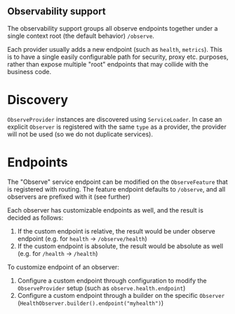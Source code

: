 Observability support
----

The observability support groups all observe endpoints together under a single context root (the default behavior) `/observe`.

Each provider usually adds a new endpoint (such as `health`, `metrics`).
This is to have a single easily configurable path for security, proxy etc. purposes, rather than expose multiple "root" endpoints
that may collide with the business code.

# Discovery

`ObserveProvider` instances are discovered using `ServiceLoader`. In case an explicit `Observer` is registered with the
same `type` as a provider, the provider will not be used (so we do not duplicate services).

# Endpoints

The "Observe" service endpoint can be modified on the `ObserveFeature` that is registered with routing. The feature endpoint
defaults to `/observe`, and all observers are prefixed with it (see further)

Each observer has customizable endpoints as well, and the result is decided as follows:
1. If the custom endpoint is relative, the result would be under observe endpoint (e.g. for `health` -> `/observe/health`)
2. If the custom endpoint is absolute, the result would be absolute as well (e.g. for `/health` -> `/health`)

To customize endpoint of an observer:
1. Configure a custom endpoint through configuration to modify the `ObserveProvider` setup (such as `observe.health.endpoint`)
2. Configure a custom endpoint through a builder on the specific `Observer` (`HealthObserver.builder().endpoint("myhealth")`)  

